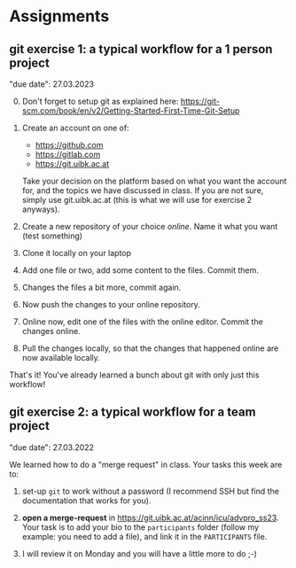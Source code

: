 # Assignments

## git exercise 1: a typical workflow for a 1 person project

"due date": 27.03.2023

0. Don't forget to setup git as explained here: https://git-scm.com/book/en/v2/Getting-Started-First-Time-Git-Setup

1. Create an account on one of:
    - https://github.com
    - https://gitlab.com
    - https://git.uibk.ac.at

    Take your decision on the platform based on what you want the account for, and the topics we have discussed 
    in class. If you are not sure, simply use git.uibk.ac.at (this is what we will use for exercise 2 anyways).

2. Create a new repository of your choice *online*. Name it what you want (test something)

3. Clone it locally on your laptop

4. Add one file or two, add some content to the files. Commit them.

5. Changes the files a bit more, commit again.

6. Now push the changes to your online repository.

7. Online now, edit one of the files with the online editor. Commit the changes online.

8. Pull the changes locally, so that the changes that happened online are now available locally.

That's it! You've already learned a bunch about git with only just this workflow!


## git exercise 2: a typical workflow for a team project

"due date": 27.03.2022

We learned how to do a "merge request" in class. Your tasks this week are to:

1. set-up `git` to work without a password (I recommend SSH but find the documentation that works for you).

2. **open a merge-request** in https://git.uibk.ac.at/acinn/icu/advpro_ss23. Your task is to add your bio to the `participants` folder (follow my example: you need to add a file), and link it in the `PARTICIPANTS` file.

3. I will review it on Monday and you will have a little more to do ;-)

